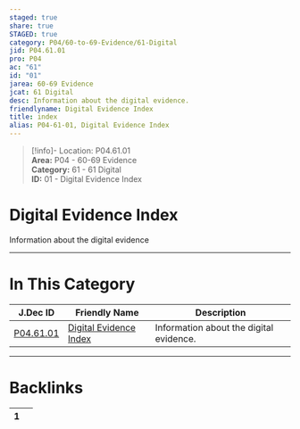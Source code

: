 ```yaml
---  
staged: true  
share: true  
STAGED: true  
category: P04/60-to-69-Evidence/61-Digital  
jid: P04.61.01  
pro: P04  
ac: "61"  
id: "01"  
jarea: 60-69 Evidence  
jcat: 61 Digital  
desc: Information about the digital evidence.  
friendlyname: Digital Evidence Index  
title: index  
alias: P04-61-01, Digital Evidence Index  
---  
```

  
>[!info]- Location: P04.61.01  
>**Area:** P04 - 60-69 Evidence  
>**Category:** 61 - 61 Digital  
>**ID:** 01 - Digital Evidence Index  
  
# Digital Evidence Index  
  
Information about the digital evidence  
   
  
  
---  
# In This Category  
  
| J.Dec ID                                                                            | Friendly Name                                                                                    | Description                             |  
| ----------------------------------------------------------------------------------- | ------------------------------------------------------------------------------------------------ | --------------------------------------- |  
| [P04.61.01](index.md) | [Digital Evidence Index](index.md) | Information about the digital evidence. |  
  
  
---  
# Backlinks  
<div><table class="dataview table-view-table"><thead class="table-view-thead"><tr class="table-view-tr-header"><th class="table-view-th"><span></span><span class="dataview small-text">1</span></th><th class="table-view-th"><span></span></th></tr></thead><tbody class="table-view-tbody"></tbody></table></div>